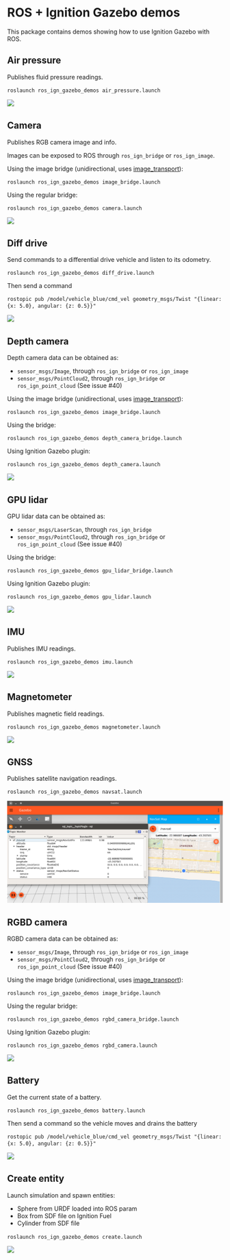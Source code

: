 # ROS + Ignition Gazebo demos

This package contains demos showing how to use Ignition Gazebo with ROS.

## Air pressure

Publishes fluid pressure readings.

    roslaunch ros_ign_gazebo_demos air_pressure.launch

![](images/air_pressure_demo.png)

## Camera

Publishes RGB camera image and info.

Images can be exposed to ROS through `ros_ign_bridge` or `ros_ign_image`.

Using the image bridge (unidirectional, uses [image_transport](http://wiki.ros.org/image_transport)):

    roslaunch ros_ign_gazebo_demos image_bridge.launch

Using the regular bridge:

    roslaunch ros_ign_gazebo_demos camera.launch

![](images/camera_demo.png)

## Diff drive

Send commands to a differential drive vehicle and listen to its odometry.

    roslaunch ros_ign_gazebo_demos diff_drive.launch

Then send a command

    rostopic pub /model/vehicle_blue/cmd_vel geometry_msgs/Twist "{linear: {x: 5.0}, angular: {z: 0.5}}"

![](images/diff_drive_demo.png)

## Depth camera

Depth camera data can be obtained as:

* `sensor_msgs/Image`, through `ros_ign_bridge` or `ros_ign_image`
* `sensor_msgs/PointCloud2`, through `ros_ign_bridge` or `ros_ign_point_cloud` (See issue #40)

Using the image bridge (unidirectional, uses [image_transport](http://wiki.ros.org/image_transport)):

    roslaunch ros_ign_gazebo_demos image_bridge.launch

Using the bridge:

    roslaunch ros_ign_gazebo_demos depth_camera_bridge.launch

Using Ignition Gazebo plugin:

    roslaunch ros_ign_gazebo_demos depth_camera.launch

![](images/depth_camera_demo.png)

## GPU lidar

GPU lidar data can be obtained as:

* `sensor_msgs/LaserScan`, through `ros_ign_bridge`
* `sensor_msgs/PointCloud2`, through `ros_ign_bridge` or `ros_ign_point_cloud` (See issue #40)

Using the bridge:

    roslaunch ros_ign_gazebo_demos gpu_lidar_bridge.launch

Using Ignition Gazebo plugin:

    roslaunch ros_ign_gazebo_demos gpu_lidar.launch

![](images/gpu_lidar_demo.png)

## IMU

Publishes IMU readings.

    roslaunch ros_ign_gazebo_demos imu.launch

![](images/imu_demo.png)

## Magnetometer

Publishes magnetic field readings.

    roslaunch ros_ign_gazebo_demos magnetometer.launch

![](images/magnetometer_demo.png)

## GNSS

Publishes satellite navigation readings.

    roslaunch ros_ign_gazebo_demos navsat.launch

![](images/navsat_demo.png)

## RGBD camera

RGBD camera data can be obtained as:

* `sensor_msgs/Image`, through `ros_ign_bridge` or `ros_ign_image`
* `sensor_msgs/PointCloud2`, through `ros_ign_bridge` or `ros_ign_point_cloud` (See issue #40)

Using the image bridge (unidirectional, uses [image_transport](http://wiki.ros.org/image_transport)):

    roslaunch ros_ign_gazebo_demos image_bridge.launch

Using the regular bridge:

    roslaunch ros_ign_gazebo_demos rgbd_camera_bridge.launch

Using Ignition Gazebo plugin:

    roslaunch ros_ign_gazebo_demos rgbd_camera.launch

![](images/rgbd_camera_demo.png)

## Battery

Get the current state of a battery.

    roslaunch ros_ign_gazebo_demos battery.launch

Then send a command so the vehicle moves and drains the battery

    rostopic pub /model/vehicle_blue/cmd_vel geometry_msgs/Twist "{linear: {x: 5.0}, angular: {z: 0.5}}"

![](images/battery_demo.png)

## Create entity

Launch simulation and spawn entities:

* Sphere from URDF loaded into ROS param
* Box from SDF file on Ignition Fuel
* Cylinder from SDF file

`roslaunch ros_ign_gazebo_demos create.launch`

![](images/create.png)
